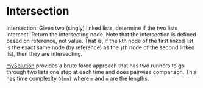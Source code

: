 # Intersection

Intersection: Given two (singly) linked lists, determine if the two lists intersect. Return the intersecting node. Note that the intersection is defined based on reference, not value. That is, if the `k`th node of the first linked list is the exact same node (by reference) as the `j`th node of the second linked list, then they are intersecting.

[mySolution](./intersection/mySolution.cpp) provides a brute force approach that has two runners to go through two lists one step at each time and does pairwise comparison. This has time complexity `O(mn)` where `m` and `n` are the lengths.

